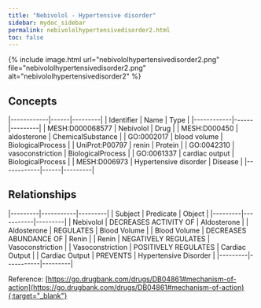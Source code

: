 ```yaml
---
title: "Nebivolol - Hypertensive disorder"
sidebar: mydoc_sidebar
permalink: nebivololhypertensivedisorder2.html
toc: false 
---
```


{% include image.html url="nebivololhypertensivedisorder2.png" file="nebivololhypertensivedisorder2.png" alt="nebivololhypertensivedisorder2" %}

## Concepts

|------------|------|---------|
| Identifier | Name | Type    |
|------------|------|---------|
| MESH:D000068577 | Nebivolol | Drug |
| MESH:D000450 | aldosterone | ChemicalSubstance |
| GO:0002017 | blood volume | BiologicalProcess |
| UniProt:P00797 | renin | Protein |
| GO:0042310 | vasoconstriction | BiologicalProcess |
| GO:0061337 | cardiac output | BiologicalProcess |
| MESH:D006973 | Hypertensive disorder | Disease |
|------------|------|---------|

## Relationships

|---------|-----------|---------|
| Subject | Predicate | Object  |
|---------|-----------|---------|
| Nebivolol | DECREASES ACTIVITY OF | Aldosterone |
| Aldosterone | REGULATES | Blood Volume |
| Blood Volume | DECREASES ABUNDANCE OF | Renin |
| Renin | NEGATIVELY REGULATES | Vasoconstriction |
| Vasoconstriction | POSITIVELY REGULATES | Cardiac Output |
| Cardiac Output | PREVENTS | Hypertensive Disorder |
|---------|-----------|---------|

Reference: [https://go.drugbank.com/drugs/DB04861#mechanism-of-action](https://go.drugbank.com/drugs/DB04861#mechanism-of-action){:target="_blank"}